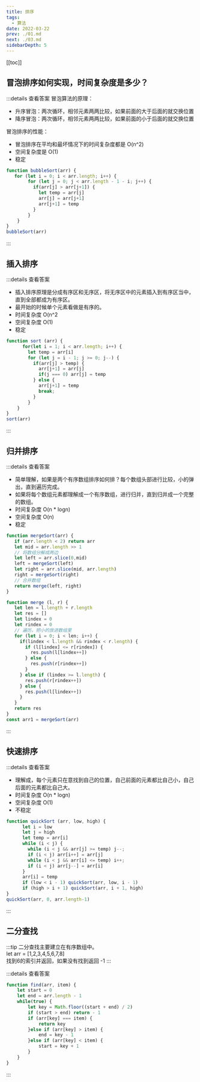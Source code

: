 ```yaml
---
title: 排序
tags: 
  - 算法
date: 2022-03-22
prev: ./01.md
next: ./03.md
sidebarDepth: 5
---
```


[[toc]]

## 冒泡排序如何实现，时间复杂度是多少？

:::details 查看答案
冒泡算法的原理：
- 升序冒泡：两次循环，相邻元素两两比较，如果前面的大于后面的就交换位置
- 降序冒泡：两次循环，相邻元素两两比较，如果前面的小于后面的就交换位置

冒泡排序的性能：
- 冒泡排序在平均和最坏情况下的时间复杂度都是 O(n^2)
- 空间复杂度是 O(1)
- 稳定

```js
function bubbleSort(arr) {
   for (let i = 0; i < arr.length; i++) {
        for (let j = 0; j < arr.length - 1 - i; j++) {
          if(arr[j] > arr[j+1]) {
            let temp = arr[j]
            arr[j] = arr[j+1]
            arr[j+1] = temp
          }
        }
    }
}
bubbleSort(arr)
```
:::

## 插入排序

:::details 查看答案
- 插入排序原理是分成有序区和无序区，将无序区中的元素插入到有序区当中，直到全部都成为有序区。
- 最开始的时候单个元素看做是有序的。
- 时间复杂度 O(n^2
- 空间复杂度 O(1)
- 稳定
```js
function sort (arr) {
      for(let i = 1; i < arr.length; i++) {
        let temp = arr[i]
        for (let j = i - 1; j >= 0; j--) {
          if(arr[j] > temp) {
            arr[j+1] = arr[j]
            if(j === 0) arr[j] = temp
          } else {
            arr[j+1] = temp
            break;
          }
        }
    }
}
sort(arr)
```
:::

## 归并排序

:::details 查看答案
- 简单理解，如果是两个有序数组排序如何排？每个数组头部进行比较，小的弹出，直到遍历完成。
- 如果将每个数组元素都理解成一个有序数组，进行归并，直到归并成一个完整的数组。
- 时间复杂度 O(n * logn)
- 空间复杂度 O(n)
- 稳定
```js
function mergeSort(arr) {
   if (arr.length < 2) return arr
   let mid = arr.length >> 1
   // 将数组分解成两边
   let left = arr.slice(0,mid)
   left = mergeSort(left)
   let right = arr.slice(mid, arr.length)
   right = mergeSort(right)
   // 合并数组
   return merge(left, right)
}

function merge (l, r) {
   let len = l.length + r.length
   let res = []
   let lindex = 0
   let rindex = 0
   // 遍历，把小的放进数组里
   for (let i = 0; i < len; i++) {
     if(lindex < l.length && rindex < r.length) {
       if (l[lindex] <= r[rindex]) {
         res.push(l[lindex++])
       } else {
         res.push(r[rindex++])
       }
     } else if (lindex >= l.length) {
       res.push(r[rindex++])
     } else {
       res.push(l[lindex++])
     }
   }
   return res
}
const arr1 = mergeSort(arr)

```
:::

## 快速排序

:::details 查看答案
- 理解成，每个元素只在意找到自己的位置，自己前面的元素都比自己小，自己后面的元素都比自己大。
- 时间复杂度 O(n * logn)
- 空间复杂度 O(1)
- 不稳定
```js
function quickSort (arr, low, high) {
      let i = low
      let j = high
      let temp = arr[i]
      while (i < j) {
        while (i < j && arr[j] >= temp) j--;
        if (i < j) arr[i++] = arr[j]
        while (i < j && arr[i] <= temp) i++;
        if (i < j) arr[j--] = arr[i]
      }
      arr[i] = temp
      if (low < i - 1) quickSort(arr, low, i - 1)         
      if (high > i + 1) quickSort(arr, i + 1, high)
}
quickSort(arr, 0, arr.length-1)
```
:::


## 二分查找
:::tip
二分查找主要建立在有序数组中。  
let arr = [1,2,3,4,5,6,7,8]  
找到6的索引并返回，如果没有找到返回 -1
:::

:::details 查看答案

```js
function find(arr, item) {
    let start = 0
    let end = arr.length - 1
    while(true) {
        let key = Math.floor((start + end) / 2)
        if (start > end) return - 1
        if (arr[key] === item) {
            return key
        }else if (arr[key] > item) {
            end = key - 1
        }else if (arr[key] < item) {
            start = key + 1
        }
    }
}

```

:::